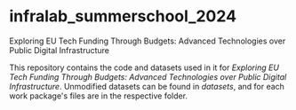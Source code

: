 # infralab_summerschool_2024
Exploring EU Tech Funding Through Budgets: Advanced Technologies over Public Digital Infrastructure

This repository contains the code and datasets used in it for *Exploring EU Tech Funding Through Budgets: Advanced Technologies over Public Digital Infrastructure*.
Unmodified datasets can be found in *datasets*, and for each work package's files are in the respective folder.
